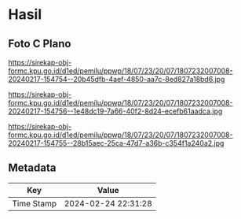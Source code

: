 # Hasil

## Foto C Plano

https://sirekap-obj-formc.kpu.go.id/d1ed/pemilu/ppwp/18/07/23/20/07/1807232007008-20240217-154754--20b45dfb-4aef-4850-aa7c-8ed827a18bd6.jpg

https://sirekap-obj-formc.kpu.go.id/d1ed/pemilu/ppwp/18/07/23/20/07/1807232007008-20240217-154756--1e48dc19-7a66-40f2-8d24-ecefb61aadca.jpg

https://sirekap-obj-formc.kpu.go.id/d1ed/pemilu/ppwp/18/07/23/20/07/1807232007008-20240217-154755--28b15aec-25ca-47d7-a36b-c354f1a240a2.jpg


## Metadata

| Key        | Value               |
| ---------- | ------------------- |
| Time Stamp | 2024-02-24 22:31:28 |



